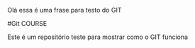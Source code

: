 Olá essa é uma frase para testo do GIT

#Git COURSE


Este é um repositório teste para mostrar como o GIT funciona
